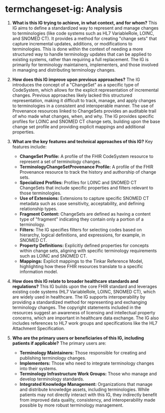 # termchangeset-ig: Analysis

1.  **What is this IG trying to achieve, in what context, and for whom?** This IG aims to define a standardized way to represent and manage changes to terminologies (like code systems such as HL7 VariableRole, LOINC, and SNOMED CT). It provides a method for creating "change sets" that capture incremental updates, additions, or modifications to terminologies. This is done within the context of needing a more structured way to handle terminology updates that can be applied to existing systems, rather than requiring a full replacement. The IG is primarily for terminology maintainers, implementers, and those involved in managing and distributing terminology changes.

2.  **How does this IG improve upon previous approaches?** The IG introduces the concept of a "ChangeSet" as a specific type of CodeSystem, which allows for the explicit representation of incremental changes. Previous approaches likely lacked this structured representation, making it difficult to track, manage, and apply changes to terminologies in a consistent and interoperable manner. The use of Provenance resources linked to ChangeSets provides an auditable trail of who made what changes, when, and why. The IG provides specific profiles for LOINC and SNOMED CT change sets, building upon the base change set profile and providing explicit mappings and additional properties.

3.  **What are the key features and technical approaches of this IG?** Key features include:
    *   **ChangeSet Profile:** A profile of the FHIR CodeSystem resource to represent a set of terminology changes.
    *   **TerminologyChangeSetProvenance Profile:** A profile of the FHIR Provenance resource to track the history and authorship of change sets.
    *   **Specialized Profiles:**  Profiles for LOINC and SNOMED CT ChangeSets that include specific properties and filters relevant to those terminologies.
    *   **Use of Extensions:** Extensions to capture specific SNOMED CT metadata such as case sensitivity, acceptability, and defining relationship types.
    *   **Fragment Content:** ChangeSets are defined as having a content type of "fragment" indicating they contain only a portion of a terminology.
    *   **Filters:** The IG specifies filters for selecting codes based on hierarchy, logical definitions, and expressions, for example, in SNOMED CT.
    *   **Property Definitions:** Explicitly defined properties for concepts within change sets, aligning with specific terminology requirements such as LOINC and SNOMED CT.
    *   **Mappings:** Explicit mappings to the Tinkar Reference Model, highlighting how these FHIR resources translate to a specific information model.

4.  **How does this IG relate to broader healthcare standards and regulations?** This IG builds upon the core FHIR standard and leverages existing code systems (HL7 VariableRole, LOINC, SNOMED CT), which are widely used in healthcare. The IG supports interoperability by providing a standardized method for representing and exchanging terminology changes. The copyright statements included in the resources suggest an awareness of licensing and intellectual property concerns, which are important in healthcare data exchange. The IG also includes references to HL7 work groups and specifications like the HL7 Attachment Specification.

5.  **Who are the primary users or beneficiaries of this IG, including patients if applicable?** The primary users are:
    *   **Terminology Maintainers:** Those responsible for creating and publishing terminology changes.
    *   **Implementers:** Those who need to integrate terminology changes into their systems.
    *   **Terminology Infrastructure Work Groups:** Those who manage and develop terminology standards.
    *   **Integrated Knowledge Management:** Organizations that manage and distribute knowledge assets, including terminologies.
    While patients may not directly interact with this IG, they indirectly benefit from improved data quality, consistency, and interoperability made possible by more robust terminology management.
